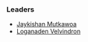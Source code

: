 ### Leaders
* [Jaykishan Mutkawoa](mailto:jaykishan.mutkawoa@owasp.org)
* [Loganaden Velvindron](mailto:loganaden.velvindron@owasp.org)
